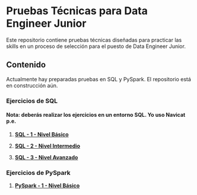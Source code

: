 # Pruebas Técnicas para Data Engineer Junior

Este repositorio contiene pruebas técnicas diseñadas para practicar las skills en un proceso de selección para el puesto de Data Engineer Junior.
## Contenido

Actualmente hay preparadas pruebas en SQL y PySpark. El repositorio está en construcción aún.

### Ejercicios de SQL

#### Nota: deberás realizar los ejercicios en un entorno SQL. Yo uso Navicat p.e.

1. **[SQL - 1 - Nivel Básico](notebooks/sql/SQL_1_Basico.ipynb)**

1. **[SQL - 2 - Nivel Intermedio](\notebooks\sql\SQL_2_Intermedio.ipynb)**

1. **[SQL - 3 - Nivel Avanzado](\notebooks\sql\SQL_3_Avanzado.ipynb)**

### Ejercicios de PySpark

1. **[PySpark - 1 - Nivel Básico](pruebas_tecnicas\notebooks\pyspark\PySpark_1_Basico.ipynb)**
